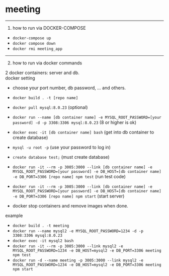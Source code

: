 # meeting

---
1. how to run via DOCKER-COMPOSE
- `docker-compose up`
- `docker compose down`
- `docker rmi meeting_app`

---
2. how to run via docker commands

2 docker containers: server and db.  
docker setting
- choose your port number, db password, ... and others.
- `docker build . -t [repo name]`
- `docker pull mysql:8.0.23` (optional)
- `docker run --name [db container name] -e MYSQL_ROOT_PASSWORD=[your password] -d -p 3308:3306 mysql:8.0.23` (8 or higher is ok)
- `docker exec -it [db container name] bash` (get into db container to create database)
- `mysql -u root -p` (use your password to log in)
- `create database test;` (must create database)
- `docker run -it --rm -p 3005:3000 --link [db container name] -e MYSQL_ROOT_PASSWORD=[your password] -e DB_HOST=[db container name] -e DB_PORT=3306 [repo name] npm test` (run test code)
- `docker run -it --rm -p 3005:3000 --link [db container name] -e MYSQL_ROOT_PASSWORD=[your password] -e DB_HOST=[db container name] -e DB_PORT=3306 [repo name] npm start` (start server)

- docker stop containers and remove images when done.


example
- `docker build . -t meeting`
- `docker run --name mysql2 -e MYSQL_ROOT_PASSWORD=1234 -d -p 3308:3306 mysql:8.0.23`
- `docker exec -it mysql2 bash`
- `docker run -it --rm -p 3005:3000 --link mysql2 -e MYSQL_ROOT_PASSWORD=1234 -e DB_HOST=mysql2 -e DB_PORT=3306 meeting npm test`
- `docker run -d --name meeting -p 3005:3000 --link mysql2 -e MYSQL_ROOT_PASSWORD=1234 -e DB_HOST=mysql2 -e DB_PORT=3306 meeting npm start`
